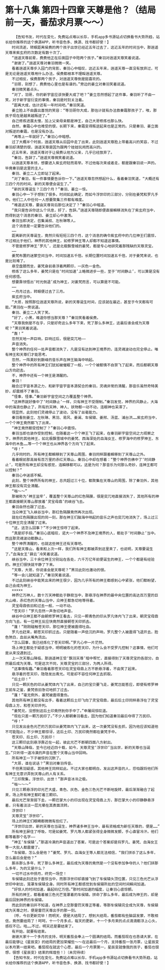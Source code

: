 # 第十八集 第四十四章 天尊是他？（结局前一天，番茄求月票～～）
        【告知书友，时代在变化，免费站点难以长存，手机app多书源站点切换看书大势所趋，站长给你推荐的这个换源APP，听书音色多、换源、找书都好使！】
       时间流逝，转眼距离侯费的两个孩子出世已经近五年过去了，这近五年的时间当中，那逍遥天尊来紫玄府的次数足有数十次了。
       “逍遥天尊前辈，费费他正在后面园子中陪两个孩子。”秦羽对逍遥天尊笑着说道。
       “谢谢了。”逍遥天尊对秦羽微微一笑。
       看着逍遥天尊步入园门的背影，秦羽心中暗叹，这近五年来，逍遥天尊一直没有放弃过，可是无论是逍遥天尊用什么办法，侯费都根本不理睬逍遥天尊。
       不过相反，侯费那两个孩子，对逍遥天尊倒是挺喜欢的。
       “羽哥，别想了，费费他心里也是有谱的。”旁边的姜立对秦羽笑着说道。
       秦羽微笑着点头。
       “对了，羽哥，你的新宇宙应该快要大成了吧？”姜立忽然想起了这件事，秦羽听了不由一笑，对于新宇宙衍变的事情，秦羽是时刻关注着。
       “距离大成，估计还有一年时间吧。”秦羽笑道。
       姜立脸上不由露出喜悦的笑容：“等羽哥你大成，那估计就有办法救秦霜那孩子了，唉，那孩子现在是越来越叛逆了。”
       自己修炼进展太慢，加上父亲母亲都是神王，自己大哥修炼也那么快。
       自然，秦霜心中也难受的很，长期下来，秦霜变得叛逆起来也是正常的。只是秦羽、姜立面对叛逆的秦霜，也是没有办法。
       “再等上一年就好了。”秦羽心中暗想。
       过了大概半个时辰，逍遥天尊从后园中走了出来，此刻逍遥天尊脸上带着高兴的笑容，不过秦羽却清楚的很，逍遥天尊是因为跟两个娃娃玩闹而高兴的。
       近五年来，逍遥天尊对于让侯费认他为父亲，几乎已经放弃了。
       “秦羽，告辞了。”逍遥天尊微笑着说道。
       以逍遥天尊本领，想要进入紫玄府轻而易举。不过他每次来或者走，都是跟秦羽说一声的。毕竟秦羽是这里的主人。
       秦羽、姜立二人立即站了起来。
       “对了秦羽，有一件事情要告诉你一下。”逍遥天尊忽然想起什么，看着秦羽笑道，“大概还有三四个月的时间，新的天尊便会诞生了。”
       “新的天尊诞生？三四个月？”秦羽、姜立一惊。
       秦羽心中一下子想到了很多。时间如此确定，而如今浮世印的三部分，分别在姜梵和罗凡手中。他们二人中任何一人想要聚集三件都有难度。
       “难道这天尊，要由天尊背后那位决定了？”秦羽心中暗道。
       “我只是告诉你这么个讯息，好了，告辞。”逍遥天尊随即便直接瞬移消失在了紫玄府当中，而得到这个消息的秦羽、姜立却心中激荡。
       秦羽当即决定，召集澜叔、左秋琳等人。
       这个消息是一定要告诉他们的。
       ……
       距离新的天尊诞生，竟然只有短短三四个月，这个消息的确令紫玄府中的几位神王们震惊，不过相比于他们，神界的其他神王，如修罗神王等人却都不知道这事情。
       不管是修罗神王‘罗凡’，还是北极飘雪城的姜梵，都是专心地研究着那残缺的天尊灵宝。
       ……
       姜梵布置的迷蒙空间当中，时间加速五千倍。长期位置时间加速五千倍，对于姜梵来说，也是比较难了。
       悬空盘膝而坐，姜梵身前悬浮着两颗印，一灰色一金色。
       修炼了这么多年，姜梵只是在‘时间加速’上略微进步一些，至于‘时间静止’，可以算是没有任何感悟。
       想要靠领悟出‘时光倒退’成为神王，对姜梵而言，可以算是不可能。
       ……
       一月月过去，转眼便过去了三月。
       紫玄府当中。
       “大哥，按照那位逍遥天尊所说，新的天尊诞生时间，应该就在最近，甚至于今天都有可能。”黑羽在一旁说道。
       秦羽、姜立二人笑了笑。
       “好了，小黑，难道你想当那天尊？”秦羽笑看着侯费。
       “天尊我倒是不在乎，只是好奇这么多年下来，死了那么多神王，这最后谁会成为天尊呢？”黑羽笑着说道。
       “轰！”
       忽然天地一声巨响，巨响过后，很是突兀地——
       声音消失。
       整个神界的任何一处声音都消失了，凡是没有达到神王境界的，连灵魂波动也完全停止。唯有神王和天尊们才能思考。
       忽然，一阵美妙到巅峰的音乐声在神王脑海中响起。
       整个神界中的所有神王们犹如被催眠了一般，一个个被都情不自禁飞了起来，而后都朝天尊山方向赶去。
       不，神界中还有一个神王是清醒的。
       秦羽！
       融合过宇宙本源之力，和新宇宙宇宙本源契合的秦羽，灵魂非常的清醒，那音乐虽然奇特美妙，却震撼不了秦羽。
       “怪事，怪事。”秦羽新宇宙空间之力覆盖整个神界。
       “这神界就好像中了‘时间静止’一样，只有神王不受限制。”秦羽发觉，神界的风静止，大海中的海浪也静止了，所有的天神、神人、妖物都一动不动，连眼神也呆滞了。
       很显然，此刻他们灵魂停止了波动，没有了丝毫能力。
       秦羽看到姜立、左秋琳、黑羽、易风、姜澜、车侯辕、姜邢、汤蓝、浦台洪……紫玄府当中，一个个神王竟然都飞了出来。
       “神王竟然都受控制了？”秦羽心中震惊。
       秦羽当即也装作受到控制，也随着这一个个神王飞了起来，在秦羽新宇宙空间之力观察之下，神界的其他神王，如北极飘雪城中的姜梵、西海深处的血海女王、修罗海中的修罗神王、东海中的木鱼……等一个个神王也从神界各个方向飞了起来。
       “呼！”
       几乎同时的，所有神王都瞬移到了天尊山周围，秦羽同样跟着瞬移到了天尊山之外。
       看着眼前那高耸有百万里的赤红天尊山，秦羽心中却在想着：“整个神界仿佛中了‘时间静止’，可是所有神王却没有感觉，连瞬移都可以。这是为何？那音乐为何那么奇妙，连神王都可以控制？”
       秦羽心中迷惑不解。
       此刻，整个神界所有的神王，总共超过三十位，都聚集在天尊山的周围，除了秦羽外，其他神王都没有完全清醒。
       “嗡～～”
       那被称为‘神王监牢’，覆盖整个天尊山的红色隔膜，很是突兀地直接消失了，其他所有的神王都直接朝天尊山那放着‘灵宝母鼎’的峡谷飞去。
       秦羽自然也跟了过去。
       当众神王飞入峡谷当中，那红色隔膜竟然再次出现。
       就在红色隔膜出现的同一刻，那在神王们脑海中响起的音乐之声也突兀地消失了，场上过三十位神王完全清醒了过来。
       “这，这怎么回事？”不少神王惊呼了起来。
       “真是好手段。”秦羽心底暗叹，诺大一个神界不及神王境界的人，都处于‘时间静止’当中。而且那灵魂波动都静止。
       整个神界清醒的，也就这些神王还有天尊吧。
       “这是天尊山，看来和上次一样，我们所有神王都被弄到这里来了，也说明，天尊要诞生了。”血海女王‘薛云’冷笑着说道。
       峡谷当中，三十余位神王分别站在各处，六千万亿年前便诞生的神王，一个个都是有经验的。神王们很快就平静了下来。
       “天尊，大哥，你说谁会是天尊呢？”黑羽此刻也激动的很。
       “等一会儿就知道了。”秦羽笑着说道。
       不过此刻峡谷中能笑出来的神王很少，因为几乎所有的神王都感到心中紧张，他们都盼望，自己会成为神王。
       ×××××
       神界亿万神人，数十万天神都处于静寂当中，那悬浮在神界的最中央位置的高达百万里的巨大山峰，赤红色的天尊山当中，众神王都急切地等待着。
       灵宝母鼎依旧和过去一般，一动不动。
       “苍天印！”罗凡忽然一声急切地声音。
       峡谷中众神王都不由朝修罗神王看去，只见一颗青色的印从罗凡体内飞了出来，朝灵宝母鼎方向飞去，有一位神王反应快竟然直接朝苍天印抓去。
       “蓬！”刚刚碰触苍天印，那位神王便被震得吐血。
       罗凡也赶来，朝苍天印抓过去。只是随着一声低沉的声响，罗凡整个人被震得飞退开去，脸色煞白，血丝从嘴角流出。
       “怎么回事，我已经炼化了苍天印啊。”罗凡心中一片茫然。
       场上神王都处于疑惑当中，明明被炼化的苍天印，为什么会不受罗凡控制？这事情，他们可是从来没遇到过。
       上一次天尊山降临，那逍遥神王受‘飘羽天尊’暗中帮忙，直接得到了天尊灵宝的各部分。自然最后成为天尊。可是这次不同，天尊灵宝的三部分，为两人所得。
       “这事情有趣。”秦羽看着那苍天印在灵宝母鼎上方不断悬浮着，不由笑了起来。
       悬浮着的苍天印，隐隐发出青光。可是却不容任何神王去抓取。
       “后土印！”
       只见一颗灰色的印从姜梵体内飞了出来，自己的宝贝要飞走，姜梵岂能答应，即使有修罗神王前车之鉴，姜梵依旧急切地抓了过去。
       “蓬！”毫无例外，姜梵被震得重伤。
       其他所有神王都没有出手，看着这颗后土印飞向了灵宝母鼎，最后后土印同样悬浮在了灵宝母鼎上方，和苍天印并列。
       “姜梵兄，没想到这后土印竟然到你手中了。”申屠阎惊叹道。
       “现在只差一颗万民印了。”不少人都朝秦羽看去，因为他们知道秦羽最后夺得了万民印。
       “呼！”
       只见发出金色光芒的万民印从姜梵体内飞了出来，这一次姜梵没有去抓，因为他应该知道他不可能阻止，不少神王都惊讶，这后土印、万民印竟然都在姜梵手中。
       苍天印、后土印、万民印！
       这三颗印此刻悬浮靠近在一起，彼此光芒不断朝四面八方射出。
       “天尊山降临，至今已经近四十载，如今，天尊灵宝‘浮世印’当出世，新的天尊也当诞生。”只听得一道冷漠的声音在整个天尊山当中回响。
       所有神王一下子被惊的沉默了。
       “大哥，谁在说话？”黑羽对秦羽传音。
       不但黑羽疑惑，其他神王同样如此。不过大家也都明白，发出这声音的人，恐怕跟将他们所有神王无意识弄到天尊山的人有关系。
       “三印聚集，浮世印，出世！”那声音冰冷之极。
       “嗡～～～”
       只见三颗悬浮的印光芒大盛，青色、灰色、金色三色光芒不断地旋转，最后渐渐融合了起来，场上所有神王都盯着三颗印。
       最后光芒渐渐弱下去，一颗巴掌大小的印出现在灵宝母鼎上方，那巴掌大小的印静静悬浮着，只有着淡淡一层光晕在其表面流转。
       浮世印！
       天尊灵宝‘浮世印’。
       场上的神王们眼睛都微微有些红了。
       “浮世印出世，新的天尊也当诞生，神界诸多神王当中，最有资格成为新任天尊的，便是……”
       所有神王屏住了呼吸，可是如姜梵、罗凡等人都紧张得全身微微发颤，手心直冒冷汗。他们都等着那个名字——
       “神王‘车侯辕’。”那道冷漠的声音道出了答案，可是这个答案却是将罗凡、姜梵、血海女王等一大批人都震傻了。
       “车侯辕，怎么会是他？”姜梵、罗凡、血海女王等人都无法相信，“我们拼杀了这么多年，怎么最后会是他？”
       厮杀那么多年，死了那么多神王，最后成为天尊的竟然是一个没有参加争夺的人？他们拼那么多年，为的又是什么？
       一切不过水中捞月，终究一场空！
       车侯辕此刻还处于震惊当中，而那浮世印却直接飞到了车侯辕头顶位置，只见三色光芒从浮世印中射出，笼罩车侯辕全身。同时所有神王都感觉到车侯辕所处的空间时间瞬间加速。
       “好惊人的时间加速，最起码亿万倍。”那时间加速的幅度，让秦羽心底惊颤。
       所有的神王，都看着被三色光芒笼罩着的车侯辕。拼命了那么多年，最后成为神王的，却是最后回到神界的车侯辕。
       而此刻的秦羽并不知道，在神界上空那雷罚天尊正等着，等那车侯辕完全成为天尊，车侯辕成为天尊之时，便是雷罚天尊出手的那一刻。
       （呼，今日更新完毕！而明天，便是大结局了。想到大结局，番茄都有些脑袋发蒙，不敢相信，竟然要结局了！呵呵，十一个月多点，每天的更新，十一个多月来的点点滴滴都浮上心头，感叹不已。哈……不过，明天还是要结束了。
       有开始，就要有结束。
       谢谢大家十一个多月的支持，明天番茄会奉上一个圆满的结局。而番茄现在也恳请大家，在最后能够让《星辰变》的结局的更加荣耀些～～在这最后一个月，支持番茄一张月票，让星辰变以本月第一结束吧。番茄现在就这个心愿，最后一个月票第一，星辰变就像我的孩子，番茄也很想，很想《星辰变》结束的辉煌些！）（未完待续）
       【告知书友，时代在变化，免费站点难以长存，手机app多书源站点切换看书大势所趋，站长给你推荐的这个换源APP，听书音色多、换源、找书都好使！】